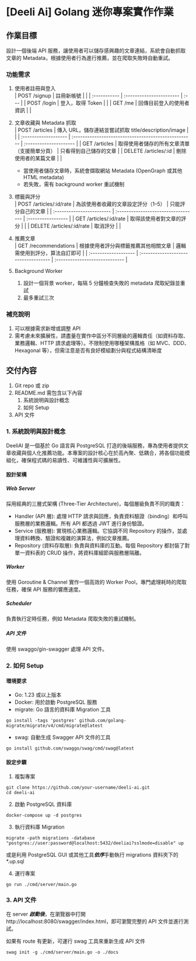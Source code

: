 # [Deeli Ai] Golang 迷你專案實作作業   

## 作業目標   
設計一個後端 API 服務，讓使用者可以儲存感興趣的文章連結，系統會自動抓取文章的 Metadata，根據使用者行為進行推薦，並在爬取失敗時自動重試。   
   
### 功能需求   
1. 使用者註冊與登入   
    | POST /signup | 註冊新帳號               |      |
    | :----------- | :----------------------- | :--- |
    | POST /login  | 登入，取得 Token         |      |
    | GET /me      | 回傳目前登入的使用者資訊 |      |

2. 文章收藏與 Metadata 抓取   
    | POST /articles       | 傳入 URL，儲存連結並嘗試抓取 title/description/image |                        |
    | :------------------- | :--------------------------------------------------- | :--------------------- |
    | GET /articles        | 取得使用者儲存的所有文章清單（支援簡單分頁）         | 只看得到自己儲存的文章 |
    | DELETE /articles/:id | 刪除使用者的某篇文章                                 |                        |

    - 當使用者儲存文章時，系統會擷取網站 Metadata (OpenGraph 或其他 HTML metadata)   
    - 若失敗，需有 background worker 重試機制   
3. 標籤與評分   
    | POST /articles/:id/rate   | 為該使用者收藏的文章設定評分（1–5） | 只能評分自己的文章 |
    | :------------------------ | :---------------------------------- | :----------------- |
    | GET /articles/:id/rate    | 取得該使用者對文章的評分            |                    |
    | DELETE /articles/:id/rate | 取消評分                            |                    |

4. 推薦文章   
    | GET /recommendations | 根據使用者評分與標籤推薦其他相關文章 | 邏輯需使用到評分，算法自訂即可 |
    | :------------------- | :----------------------------------- | :----------------------------- |

5. Background Worker   
    1. 設計一個背景 worker，每隔 5 分鐘檢查失敗的 metadata 爬取紀錄並重試   
    2. 最多重試三次   
   
   
### 補充說明   
1. 可以根據需求新增或調整 API   
2. 需考慮未來擴展性，請盡量在實作中區分不同層級的邏輯責任（如資料存取、業務邏輯、HTTP 請求處理等）。不限制使用哪種架構風格（如 MVC、DDD、Hexagonal 等），但需注意是否有良好模組劃分與程式結構清晰度   
   
   
## 交付內容   
1. Git repo 或 zip   
2. README.md 需包含以下內容   
    1. 系統說明與設計概念   
    2. 如何 Setup   
3. API 文件


### 1. 系統說明與設計概念
DeeliAI 是一個基於 Go 語言與 PostgreSQL 打造的後端服務，專為使用者提供文章收藏與個人化推薦功能。本專案的設計核心在於高內聚、低耦合，將各個功能模組化，確保程式碼的易讀性、可維護性與可擴展性。

#### 設計架構
##### Web Server 
採用經典的三層式架構 (Three-Tier Architecture)，每個層級負責不同的職責：
- Handler (API 層): 處理 HTTP 請求與回應，負責資料驗證（binding）和呼叫服務層的業務邏輯。所有 API 都透過 JWT 進行身份驗證。
- Service (服務層): 實現核心業務邏輯。它協調不同 Repository 的操作，並處理資料轉換、驗證和複雜的演算法，例如文章推薦。
- Repository (資料存取層): 負責與資料庫的互動。每個 Repository 都封裝了對單一資料表的 CRUD 操作，將資料庫細節與服務層隔離。

##### Worker
使用 Goroutine & Channel 實作一個高效的 Worker Pool，專門處理耗時的爬取任務，確保 API 服務的響應速度。

##### Scheduler 
負責執行定時任務，例如 Metadata 爬取失敗的重試機制。

##### API 文件
使用 swaggo/gin-swagger 處理 API 文件。


### 2. 如何 Setup
#### 環境要求
- Go: 1.23 或以上版本
- Docker: 用於啟動 PostgreSQL 服務
- migrate: Go 語言的資料庫 Migration 工具
```
go install -tags 'postgres' github.com/golang-migrate/migrate/v4/cmd/migrate@latest
```
- swag: 自動生成 Swagger API 文件的工具
```
go install github.com/swaggo/swag/cmd/swag@latest
```

#### 設定步驟
1. 複製專案
```
git clone https://github.com/your-username/deeli-ai.git
cd deeli-ai
```

2. 啟動 PostgreSQL 資料庫
```
docker-compose up -d postgres
```

3. 執行資料庫 Migration
```
migrate -path migrations -database "postgres://user:password@localhost:5432/deeliai?sslmode=disable" up
```
或是利用 PostgreSQL GUI 或其他工具***依序***手動執行 migrations 資料夾下的 *.up.sql

4. 運行專案
```
go run ./cmd/server/main.go
```

### 3. API 文件
在 server ***啟動後***，在瀏覽器中打開 http://localhost:8080/swagger/index.html，即可瀏覽完整的 API 文件並進行測試。

如果有 route 有更新，可運行 swag 工具來重新生成 API 文件
```
swag init -g ./cmd/server/main.go -o ./docs
```
   